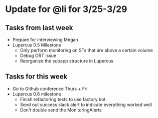 # Update for @li for 3/25-3/29

## Tasks from last week

- Prepare for interviewing Megan
- Lupercus 0.5 Milestone
    - Only perform monitoring on STs that are above a certain volume
    - Debug ORT issue
    - Reorganize the subapp structure in Lupercus

## Tasks for this week

- Go to Github conference Thurs + Fri
- Lupercus 0.6 milestone
    - Finish refactoring tests to use factory bot
    - Send out success slack alert to indicate everything worked well
    - Don't double send the MonitoringAlerts